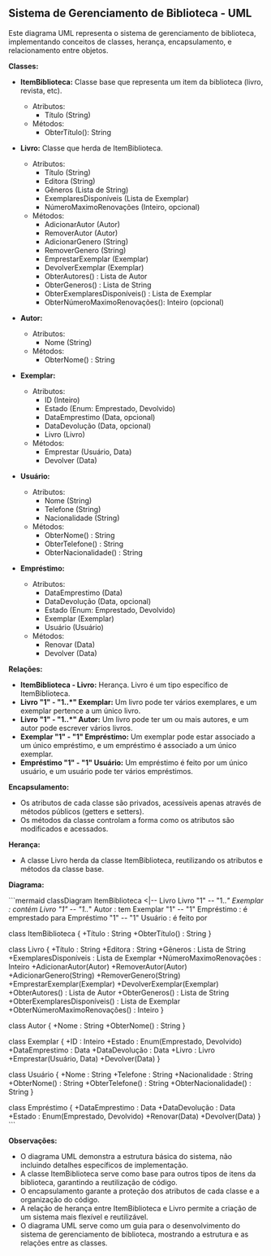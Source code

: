 
## Sistema de Gerenciamento de Biblioteca - UML

Este diagrama UML representa o sistema de gerenciamento de biblioteca, implementando conceitos de classes, herança, encapsulamento, e relacionamento entre objetos.

**Classes:**

* **ItemBiblioteca:** Classe base que representa um item da biblioteca (livro, revista, etc).
    * Atributos:
        * Título (String)
    * Métodos:
        * ObterTítulo(): String

* **Livro:** Classe que herda de ItemBiblioteca.
    * Atributos:
        * Título (String)
        * Editora (String)
        * Gêneros (Lista de String)
        * ExemplaresDisponíveis (Lista de Exemplar)
        * NúmeroMaximoRenovações (Inteiro, opcional)
    * Métodos:
        * AdicionarAutor (Autor)
        * RemoverAutor (Autor)
        * AdicionarGenero (String)
        * RemoverGenero (String)
        * EmprestarExemplar (Exemplar)
        * DevolverExemplar (Exemplar)
        * ObterAutores() : Lista de Autor
        * ObterGeneros() : Lista de String
        * ObterExemplaresDisponíveis() : Lista de Exemplar
        * ObterNúmeroMaximoRenovações(): Inteiro (opcional)

* **Autor:**
    * Atributos:
        * Nome (String)
    * Métodos:
        * ObterNome() : String

* **Exemplar:**
    * Atributos:
        * ID (Inteiro)
        * Estado (Enum: Emprestado, Devolvido)
        * DataEmprestimo (Data, opcional)
        * DataDevolução (Data, opcional)
        * Livro (Livro)
    * Métodos:
        * Emprestar (Usuário, Data)
        * Devolver (Data)

* **Usuário:**
    * Atributos:
        * Nome (String)
        * Telefone (String)
        * Nacionalidade (String)
    * Métodos:
        * ObterNome() : String
        * ObterTelefone() : String
        * ObterNacionalidade() : String

* **Empréstimo:**
    * Atributos:
        * DataEmprestimo (Data)
        * DataDevolução (Data, opcional)
        * Estado (Enum: Emprestado, Devolvido)
        * Exemplar (Exemplar)
        * Usuário (Usuário)
    * Métodos:
        * Renovar (Data)
        * Devolver (Data)

**Relações:**

* **ItemBiblioteca - Livro:** Herança. Livro é um tipo específico de ItemBiblioteca.
* **Livro "1" - "1..*" Exemplar:** Um livro pode ter vários exemplares, e um exemplar pertence a um único livro.
* **Livro "1" - "1..*" Autor:** Um livro pode ter um ou mais autores, e um autor pode escrever vários livros.
* **Exemplar "1" - "1" Empréstimo:** Um exemplar pode estar associado a um único empréstimo, e um empréstimo é associado a um único exemplar.
* **Empréstimo "1" - "1" Usuário:** Um empréstimo é feito por um único usuário, e um usuário pode ter vários empréstimos.

**Encapsulamento:**

* Os atributos de cada classe são privados, acessíveis apenas através de métodos públicos (getters e setters).
* Os métodos da classe controlam a forma como os atributos são modificados e acessados.

**Herança:**

* A classe Livro herda da classe ItemBiblioteca, reutilizando os atributos e métodos da classe base.

**Diagrama:**

\`\`\`mermaid
classDiagram
  ItemBiblioteca <|-- Livro
  Livro "1" -- "1..*" Exemplar : contém
  Livro "1" -- "1..*" Autor : tem
  Exemplar "1" -- "1" Empréstimo : é emprestado para
  Empréstimo "1" -- "1" Usuário : é feito por

  class ItemBiblioteca {
    +Título : String
    +ObterTítulo() : String
  }

  class Livro {
    +Título : String
    +Editora : String
    +Gêneros : Lista de String
    +ExemplaresDisponíveis : Lista de Exemplar
    +NúmeroMaximoRenovações : Inteiro
    +AdicionarAutor(Autor)
    +RemoverAutor(Autor)
    +AdicionarGenero(String)
    +RemoverGenero(String)
    +EmprestarExemplar(Exemplar)
    +DevolverExemplar(Exemplar)
    +ObterAutores() : Lista de Autor
    +ObterGeneros() : Lista de String
    +ObterExemplaresDisponíveis() : Lista de Exemplar
    +ObterNúmeroMaximoRenovações() : Inteiro
  }

  class Autor {
    +Nome : String
    +ObterNome() : String
  }

  class Exemplar {
    +ID : Inteiro
    +Estado : Enum(Emprestado, Devolvido)
    +DataEmprestimo : Data
    +DataDevolução : Data
    +Livro : Livro
    +Emprestar(Usuário, Data)
    +Devolver(Data)
  }

  class Usuário {
    +Nome : String
    +Telefone : String
    +Nacionalidade : String
    +ObterNome() : String
    +ObterTelefone() : String
    +ObterNacionalidade() : String
  }

  class Empréstimo {
    +DataEmprestimo : Data
    +DataDevolução : Data
    +Estado : Enum(Emprestado, Devolvido)
    +Renovar(Data)
    +Devolver(Data)
  }
\`\`\`

**Observações:**

* O diagrama UML demonstra a estrutura básica do sistema, não incluindo detalhes específicos de implementação.
* A classe ItemBiblioteca serve como base para outros tipos de itens da biblioteca, garantindo a reutilização de código.
* O encapsulamento garante a proteção dos atributos de cada classe e a organização do código.
* A relação de herança entre ItemBiblioteca e Livro permite a criação de um sistema mais flexível e reutilizável.
* O diagrama UML serve como um guia para o desenvolvimento do sistema de gerenciamento de biblioteca, mostrando a estrutura e as relações entre as classes.

